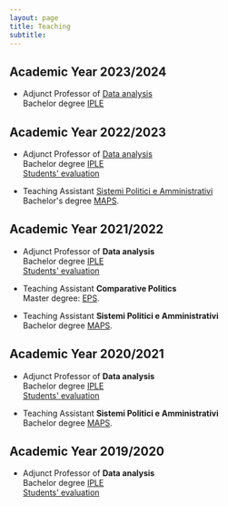```yaml
---
layout: page
title: Teaching
subtitle:
---
```


## Academic Year 2023/2024

- Adjunct Professor of [Data analysis](https://www.unimi.it/it/corsi/insegnamenti-dei-corsi-di-laurea/2024/data-analysis)  
  Bachelor degree [IPLE](https://iple.cdl.unimi.it/en)  

## Academic Year 2022/2023

- Adjunct Professor of [Data analysis](https://www.unimi.it/it/corsi/insegnamenti-dei-corsi-di-laurea/2023/data-analysis)  
  Bachelor degree [IPLE](https://iple.cdl.unimi.it/en)  
  [Students' evaluation](assets/pdf/evaluation-2022-2023.pdf#page=14)  
  
- Teaching Assistant [Sistemi Politici e Amministrativi](https://www.unimi.it/it/corsi/insegnamenti-dei-corsi-di-laurea/2023/sistemi-politici-e-amministrativi)  
Bachelor's degree [MAPS](https://maps.cdl.unimi.it/it).

## Academic Year 2021/2022

- Adjunct Professor of **Data analysis**  
  Bachelor degree [IPLE](https://iple.cdl.unimi.it/en)  
  [Students' evaluation](assets/pdf/evaluation-2021-2022.pdf#page=13)  
  
- Teaching Assistant **Comparative Politics**  
  Master degree: [EPS](https://eps.cdl.unimi.it/en).
- Teaching Assistant **Sistemi Politici e Amministrativi**  
  Bachelor degree [MAPS](https://maps.cdl.unimi.it/it).

## Academic Year 2020/2021

- Adjunct Professor of **Data analysis**  
  Bachelor degree [IPLE](https://iple.cdl.unimi.it/en)  
  [Students' evaluation](assets/pdf/evaluation-2020-2021.pdf#page=12)  

- Teaching Assistant **Sistemi Politici e Amministrativi**  
  Bachelor degree [MAPS](https://maps.cdl.unimi.it/it).

## Academic Year 2019/2020

- Adjunct Professor of **Data analysis**  
  Bachelor degree [IPLE](https://iple.cdl.unimi.it/en)  
  [Students' evaluation](assets/pdf/evaluation-2019-2020.pdf#page=13)  


